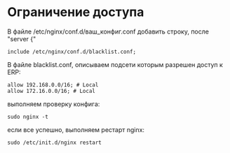 # Ограничение доступа

В файле /etc/nginx/conf.d/ваш\_конфиг.conf добавить строку, после "server {"

```
include /etc/nginx/conf.d/blacklist.conf;
```

В файле blacklist.conf, описываем подсети которым разрешен доступ к ERP:

```
allow 192.168.0.0/16; # Local 
allow 172.16.0.0/16; # Local
```

выполняем проверку конфига:

```
sudo nginx -t
```

если все успешно, выполняем рестарт nginx:

```
sudo /etc/init.d/nginx restart
```
